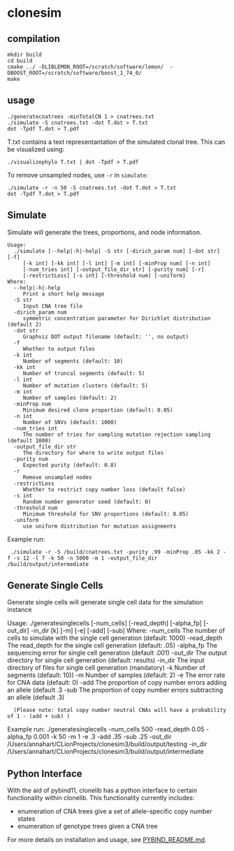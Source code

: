 # clonesim

## compilation

```
mkdir build
cd build
cmake ../ -DLIBLEMON_ROOT=/scratch/software/lemon/  -DBOOST_ROOT=/scratch/software/boost_1_74_0/
make
```

## usage

```
./generatecnatrees -minTotalCN 1 > cnatrees.txt
./simulate -S cnatrees.txt -dot T.dot > T.txt
dot -Tpdf T.dot > T.pdf
```

T.txt contains a text representantation of the simulated clonal tree. This can be visualized using:

```
./visualizephylo T.txt | dot -Tpdf > T.pdf
```

To remove unsampled nodes, use `-r` in `simulate`:


```
./simulate -r -n 50 -S cnatrees.txt -dot T.dot > T.txt
dot -Tpdf T.dot > T.pdf
```

## Simulate

Simulate will generate the trees, proportions, and node information.

```
Usage:
  ./simulate [--help|-h|-help] -S str [-dirich_param num] [-dot str] [-f]
     [-k int] [-kk int] [-l int] [-m int] [-minProp num] [-n int]
     [-num_tries int] [-output_file_dir str] [-purity num] [-r]
     [-restrictLoss] [-s int] [-threshold num] [-uniform]
Where:
  --help|-h|-help
     Print a short help message
  -S str
     Input CNA tree file
  -dirich_param num
     symmetric concentration parameter for Dirichlet distribution (default 2)
  -dot str
     Graphviz DOT output filename (default: '', no output)
  -f
     Whether to output files
  -k int
     Number of segments (default: 10)
  -kk int
     Number of truncal segments (default: 5)
  -l int
     Number of mutation clusters (default: 5)
  -m int
     Number of samples (default: 2)
  -minProp num
     Minimum desired clone proportion (default: 0.05)
  -n int
     Number of SNVs (default: 1000)
  -num_tries int
     The number of tries for sampling mutation rejection sampling (default 1000)
  -output_file_dir str
     The directory for where to write output files
  -purity num
     Expected purity (default: 0.8)
  -r
     Remove unsampled nodes
  -restrictLoss
     Whether to restrict copy number loss (default false)
  -s int
     Random number generator seed (default: 0)
  -threshold num
     Minimum threshold for SNV proportions (default: 0.05)
  -uniform
     use uniform distribution for mutation assignments
```



 Example run:
 ```
  ./simulate -r -S /build/cnatrees.txt -purity .99 -minProp .05 -kk 2 -f -s 12 -l 7 -k 50 -n 5000 -m 1 -output_file_dir /build/output/intermediate 
```

## Generate Single Cells

Generate single cells will generate single cell data for the simulation instance

Usage: ./generatesinglecells [-num_cells] [-read_depth] [-alpha_fp] [-out_dir] -in_dir [k] [-m] [-e] [-add] [-sub] 
Where: 
    -num_cells The number of cells to simulate with the single cell generation (default: 1000)
    -read_depth The read_depth for the single cell generation (default: .05)
    -alpha_fp The sequencing error for single cell generation (default .001)
    -out_dir The output directory for single cell generation (default: results)
    -in_dir The input directory of files for single cell generation (mandatory)
    -k Number of segments (default: 10))
     -m Number of samples (default: 2)
     -e The error rate for CNA data (default: 0)
      -add The proportion of copy number errors adding an allele (default .3
      -sub The proportion of copy number errors subtracting an allele (default .3)

      (Please note: total copy number neutral CNAs will have a probability of 1 - (add + sub) )

Example run: ./generatesinglecells -num_cells 500 -read_depth 0.05 -alpha_fp 0.001 -k 50 -m 1 -e .3 -add .35 -sub .25 -out_dir /Users/annahart/CLionProjects/clonesim3/build/output/testing -in_dir /Users/annahart/CLionProjects/clonesim3/build/output/intermediate


## Python Interface
With the aid of pybind11, clonelib has a python interface to certain functionality within clonelib.
This functionality currently includes:  

- enumeration of CNA trees give a set of allele-specific copy number states
- enumeration of genotype trees given a CNA tree 

For more details on installation and usage, see [PYBIND_README.md](./PYBIND_README.md).


